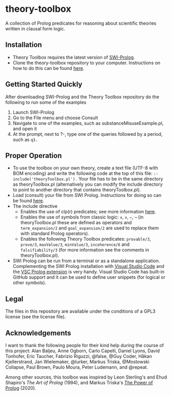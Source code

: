 # theory-toolbox
A collection of Prolog predicates for reasoning about scientific theories written in clausal form logic.

## Installation
* Theory Toolbox requires the latest version of [SWI-Prolog](https://www.swi-prolog.org/Download.html).
* Clone the theory-toolbox repository to your computer. Instructions on how to do this can be found [here](https://help.github.com/en/github/creating-cloning-and-archiving-repositories/cloning-a-repository).

## Getting Started Quickly
After downloading SWI-Prolog and the Theory Toolbox repository do the following to run some of the examples
1. Launch SWI-Prolog
2. Go to the File menu and choose Consult
3. Navigate to one of the examples, such as substanceMisuseExample.pl, and open it
4. At the prompt, next to ?-, type one of the queries followed by a period, such as `q3.`

## Proper Operation
* To use the toolbox on your own theory, create a text file (UTF-8 with BOM encoding) and write the following code at the top of this file: `:-include('theoryToolbox.pl').` Your file has to be in the same directory as theoryToolbox.pl (alternatively you can modify the include directory to point to another directory that contains theoryToolbox.pl).
* Load (consult) your file from SWI Prolog. Instructions for doing so can be found [here](https://www.swi-prolog.org/pldoc/man?section=quickstart).
* The include directive
  - Enables the use of clp(r) predicates; see more information [here](https://www.swi-prolog.org/pldoc/man?section=clpqr).
  - Enables the use of symbols from classic logic: `∧`, `∨`, `⇐`, `¬` (in theoryToolbox.pl these are defined as operators and `term_expansion/2` and `goal_expansion/2` are used to replace them with standard Prolog operators).
  - Enables the following Theory Toolbox predicates: `provable/3`, `prove/3`, `maxValue/3`, `minValue/3`, `incoherence/6` and `falsifiability/3` (for more information see the comments in theoryToolbox.pl).
* SWI Prolog can be run from a terminal or as a standalone application. Complementing the SWI Prolog installation with [Visual Studio Code](https://code.visualstudio.com/download) and the [VSC Prolog extension](https://marketplace.visualstudio.com/items?itemName=arthurwang.vsc-prolog) is very handy. Visual Studio Code has built-in GitHub support and it can be used to define user snippets (for logical or other symbols).

## Legal
The files in this repository are available under the conditions of a GPL3 license (see the license file).

## Acknowledgements
I want to thank the following people for their kind help during the course of this project: Alan Baljeu, Anne Ogborn, Carlo Capelli, Daniel Lyons, David Tonhofer, Eric Taucher, Fabrizio Riguzzi, @false, @Guy Coder, Håkan Kjellerstrand, Jan Wielemaker, @lurker, Markus Triska, @Mostowski Collapse, Paul Brown, Paulo Moura, Peter Ludemann, and @repeat.

Among other sources, this toolbox was inspired by Leon Sterling's and Ehud Shapiro's _The Art of Prolog_ (1994), and Markus Triska's [The Power of Prolog](https://www.metalevel.at/prolog) (2020).
